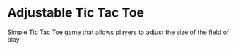 # Adjustable Tic Tac Toe
 Simple Tic Tac Toe game that allows players to adjust the size of the field of play.
